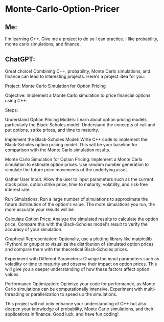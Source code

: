 # Monte-Carlo-Option-Pricer

## Me:

  I'm learning C++. Give me a project to do so I can practice. I like probability, monte carlo simulations, and finance.

## ChatGPT:

  Great choice! Combining C++, probability, Monte Carlo simulations, and finance can lead to interesting projects. Here's a project idea for you:
  
  Project: Monte Carlo Simulation for Option Pricing
  
  Objective: Implement a Monte Carlo simulation to price financial options using C++.
  
  Steps:
  
  Understand Option Pricing Models:
  Learn about option pricing models, particularly the Black-Scholes model. Understand the concepts of call and put options, strike prices, and time to maturity.
  
  Implement the Black-Scholes Model:
  Write C++ code to implement the Black-Scholes option pricing model. This will be your baseline for comparison with the Monte Carlo simulation results.
  
  Monte Carlo Simulation for Option Pricing:
  Implement a Monte Carlo simulation to estimate option prices. Use random number generation to simulate the future price movements of the underlying asset.
  
  Gather User Input:
  Allow the user to input parameters such as the current stock price, option strike price, time to maturity, volatility, and risk-free interest rate.
  
  Run Simulations:
  Run a large number of simulations to approximate the future distribution of the option's value. The more simulations you run, the more accurate your results will be.
  
  Calculate Option Price:
  Analyze the simulated results to calculate the option price. Compare this with the Black-Scholes model's result to verify the accuracy of your simulation.
  
  Graphical Representation:
  Optionally, use a plotting library like matplotlib (Python) or gnuplot to visualize the distribution of simulated option prices and compare them with the theoretical Black-Scholes prices.
  
  Experiment with Different Parameters:
  Change the input parameters such as volatility or time to maturity and observe their impact on option prices. This will give you a deeper understanding of how these factors affect option values.
  
  Performance Optimization:
  Optimize your code for performance, as Monte Carlo simulations can be computationally intensive. Experiment with multi-threading or parallelization to speed up the simulations.
  
  This project will not only enhance your understanding of C++ but also deepen your knowledge of probability, Monte Carlo simulations, and their applications in finance. Good luck, and have fun coding!

